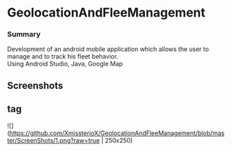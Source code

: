 # GeolocationAndFleeManagement
### Summary
Development of an android mobile application which allows the user
to manage and to track his fleet behavior. <br />
Using Android Studio, Java, Google Map <br />

## Screenshots <h2> tag
![](https://github.com/XmissterioX/GeolocationAndFleeManagement/blob/master/ScreenShots/1.png?raw=true | 250x250)
